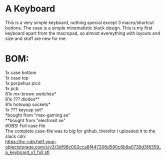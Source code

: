 # A Keyboard
This is a very simple keyboard, nothing special except 3 macro/shortcut buttons. The case is a simple minemalistic black design. This is my first keyboard apart from the macropad, so almost evereything with layouts and size and stuff are new for me.
# BOM:
1x case bottom <br/>
1x case top<br/>
1x porpehus pico<br/>
1x pcb<br/>
81x mx-brown switches*<br/>
81x ??? diodes**<br/>
81x hotswap sockets*<br/>
1x ??? keycap set*<br/>
*bought from "max-gaming.se"<br/>
**bought from "electrokit.se"<br/>
#OBS! Full case file<br/>
The complete case-file was to big for github, therefor i uploaded it to the slack cdn:<br/>
https://hc-cdn.hel1.your-objectstorage.com/s/v3/3df98c002cca8f447206d590c6b9a0739d3f8359_a_keyboard_v1_full.stl<br/>
